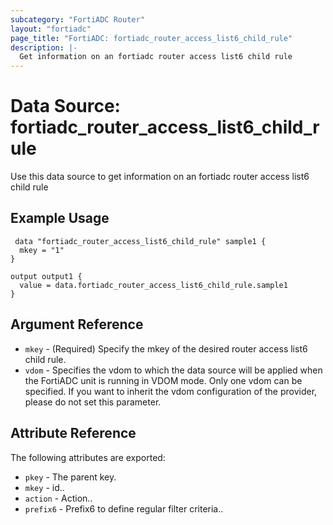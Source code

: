 ```yaml
---
subcategory: "FortiADC Router"
layout: "fortiadc"
page_title: "FortiADC: fortiadc_router_access_list6_child_rule"
description: |-
  Get information on an fortiadc router access list6 child rule
---
```


# Data Source: fortiadc_router_access_list6_child_rule
Use this data source to get information on an fortiadc router access list6 child rule

## Example Usage

```hcl
 data "fortiadc_router_access_list6_child_rule" sample1 {
  mkey = "1"
}

output output1 {
  value = data.fortiadc_router_access_list6_child_rule.sample1
}
```

## Argument Reference
* `mkey` - (Required) Specify the mkey of the desired  router access list6 child rule.
* `vdom` - Specifies the vdom to which the data source will be applied when the FortiADC unit is running in VDOM mode. Only one vdom can be specified. If you want to inherit the vdom configuration of the provider, please do not set this parameter.


## Attribute Reference

The following attributes are exported:

* `pkey` - The parent key.
* `mkey` - id..
* `action` - Action.. 
* `prefix6` - Prefix6 to define regular filter criteria.. 

